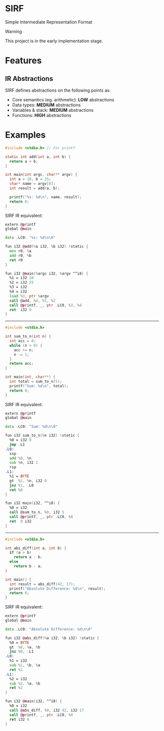 # SIRF
Simple Intermediate Representation Format

> [!WARNING]
> This project is in the early implementation stage.

# Features

## IR Abstractions

SIRF defines abstractions on the following points as:
- Core semantics (eg. arithmetic): **LOW** abstractions
- Data types: **MEDIUM** abstractions
- Variables & stack: **MEDIUM** abstractions
- Functions: **HIGH** abstractions

# Examples

```c
#include <stdio.h> // For printf

static int add(int a, int b) {
  return a + b;
}

int main(int argc, char** argv) {
  int a = 10, b = 25;
  char* name = argv[0];
  int result = add(a, b);

  printf("%s: %d\n", name, result);
  return 0;
}
```
SIRF IR equivalent:
```asm
extern @printf
global @main

data .LC0: "%s: %d\n\0"

fun i32 @add(%a i32, %b i32) !static {
  mov r0, %a
  add r0, %b
  ret r0
}

fun i32 @main(%argc i32, %argv ^^i8) {
  %1 = i32 10
  %2 = i32 25
  %3 = i32
  %4 = i32
  load %3, ptr %argv
  call @add, %4, %1, %2
  call @printf, _, ptr .LC0, %3, %4
  ret  i32 0
}
```

---

```c
#include <stdio.h>

int sum_to_n(int n) {
  int acc = 0;
  while (n > 0) {
    acc += n;
    n -= 1;
  }
  return acc;
}

int main(int, char**) {
  int total = sum_to_n(5);
  printf("Sum: %d\n", total);
  return 0;
}
```
SIRF IR equivalent:
```asm
extern @printf
global @main

data .LC0: "Sum: %d\n\0"

fun i32 sum_to_n(%n i32) !static {
  %0 = i32 0
  jmp .L1
.L0:
  ssp
  add %0, %n
  sub %n, i32 1
  rsp
.L1:
  %1 = BYTE
  gt  %1, %n, i32 0
  jnz %1, .L0
  ret %0
}

fun i32 main(i32, ^^i8) {
  %0 = i32
  call @sum_to_n, %0, i32 5
  call @printf, _, ptr .LC0, %0
  ret  0 i32
}
```

---

```c
#include <stdio.h>

int abs_diff(int a, int b) {
  if (a > b)
    return a - b;
  else
    return b - a;
}

int main() {
  int result = abs_diff(42, 17);
  printf("Absolute Difference: %d\n", result);
  return 0;
}
```
SIRF IR equivalent:
```asm
extern @printf
global @main

data .LC0: "Absolute Difference: %d\n\0"

fun i32 @abs_diff(%a i32, %b i32) !static {
  %0 = BYTE
  gt  %0, %a, %b
  jnz %0, .L1
.L0:
  %1 = i32
  sub %1, %b, %a
  ret %1
.L1:
  %2 = i32
  sub %2, %a, %b
  ret %2
}

fun i32 @main(i32, ^^i8) {
  %0 = i32
  call @abs_diff, %0, i32 42, i32 17
  call @printf, _, ptr .LC0, %0
  ret i32 0
}
```
